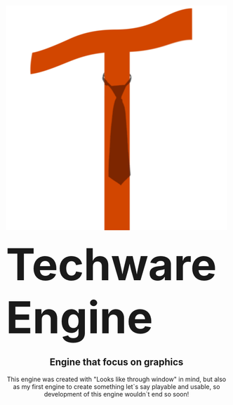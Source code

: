 <p align="center"><img height="512px" src="tweLogo.png" alt="Techware Engine Logo"></p>
<b align="center"><span style="font-size: 100px;">Techware Engine</span></b><br>

<h2 align="center">Engine that focus on graphics</h2>

<p align="center">
This engine was created with "Looks like through window" in mind, but also as my first engine to create something let`s say playable and usable, so development of this engine wouldn`t end so soon!
</p>